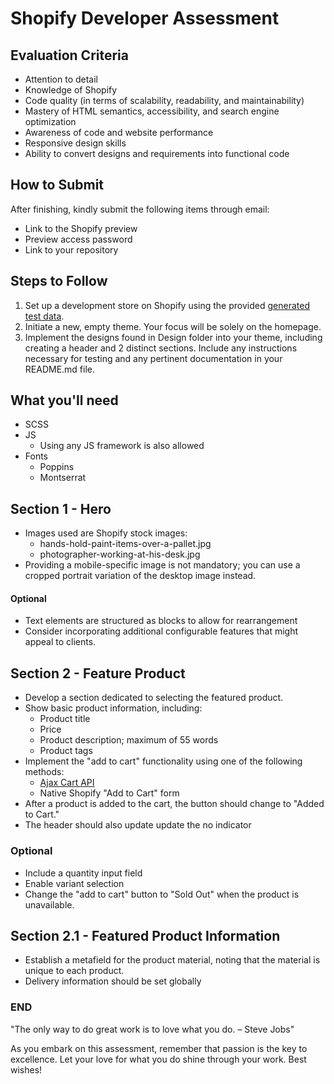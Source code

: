 # Shopify Developer Assessment

## Evaluation Criteria

- Attention to detail
- Knowledge of Shopify
- Code quality (in terms of scalability, readability, and maintainability)
- Mastery of HTML semantics, accessibility, and search engine optimization
- Awareness of code and website performance
- Responsive design skills
- Ability to convert designs and requirements into functional code
 
## How to Submit

After finishing, kindly submit the following items through email:

- Link to the Shopify preview
- Preview access password
- Link to your repository

## Steps to Follow

1. Set up a development store on Shopify using the provided [generated test data](https://shopify.dev/docs/apps/tools/development-stores/generated-data).
2. Initiate a new, empty theme. Your focus will be solely on the homepage.
3. Implement the designs found in Design folder into your theme, including creating a header and 2 distinct sections.
Include any instructions necessary for testing and any pertinent documentation in your README.md file.

## What you'll need

- SCSS
- JS
  - Using any JS framework is also allowed
- Fonts
    - Poppins
    - Montserrat

## Section 1 - Hero

- Images used are Shopify stock images:
  - hands-hold-paint-items-over-a-pallet.jpg
  - photographer-working-at-his-desk.jpg
- Providing a mobile-specific image is not mandatory; you can use a cropped portrait variation of the desktop image instead.

#### Optional
- Text elements are structured as blocks to allow for rearrangement
- Consider incorporating additional configurable features that might appeal to clients.

## Section 2 - Feature Product

- Develop a section dedicated to selecting the featured product.
- Show basic product information, including:
  - Product title
  - Price
  - Product description; maximum of 55 words
  - Product tags
- Implement the "add to cart" functionality using one of the following methods:
  - [Ajax Cart API](https://shopify.dev/docs/api/ajax/reference/cart)
  - Native Shopify "Add to Cart" form
- After a product is added to the cart, the button should change to "Added to Cart."
- The header should also update update the no indicator

### Optional
- Include a quantity input field
- Enable variant selection
- Change the "add to cart" button to "Sold Out" when the product is unavailable.

## Section 2.1 - Featured Product Information

- Establish a metafield for the product material, noting that the material is unique to each product.
- Delivery information should be set globally

### END

"The only way to do great work is to love what you do. – Steve Jobs"

As you embark on this assessment, remember that passion is the key to excellence. Let your love for what you do shine through your work. Best wishes!
